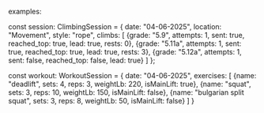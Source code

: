 examples:

const session: ClimbingSession = {
    date: "04-06-2025",
    location: "Movement",
    style: "rope",
    climbs: [
        {grade: "5.9", attempts: 1, sent: true, reached_top: true, lead: true, rests: 0},
        {grade: "5.11a", attempts: 1, sent: true, reached_top: true, lead: true, rests: 3},
        {grade: "5.12a", attempts: 1, sent: false, reached_top: false, lead: true}
    ]
  };

const workout: WorkoutSession = {
    date: "04-06-2025",
    exercises: [
        {name: "deadlift", sets: 4, reps: 3, weightLb: 220, isMainLift: true},
        {name: "squat", sets: 3, reps: 10, weightLb: 150, isMainLift: false},
        {name: "bulgarian split squat", sets: 3, reps: 8, weightLb: 50, isMainLift: false}
    ]
}